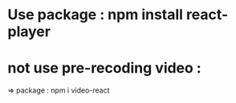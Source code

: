 # Use package : npm install react-player

# not use pre-recoding video : 
   => package : npm i  video-react
